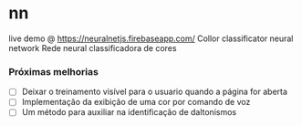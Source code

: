 # nn
live demo @ https://neuralnetjs.firebaseapp.com/
Collor classificator neural network
Rede neural classificadora de cores

### Próximas melhorias
- [ ] Deixar o treinamento visível para o usuario quando a página for aberta
- [ ] Implementação da exibição de uma cor por comando de voz
- [ ] Um método para auxiliar na identificação de daltonismos
